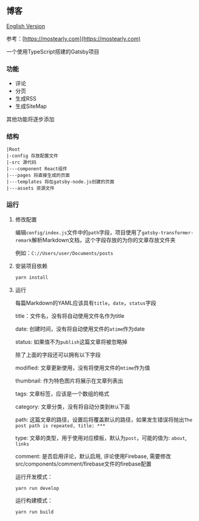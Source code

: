 ## 博客

[English Version](README_EN.md)

参考：[https://mostearly.com](https://mostearly.com)

一个使用TypeScript搭建的Gatsby项目

### 功能

- 评论
- 分页
- 生成RSS
- 生成SiteMap

其他功能将逐步添加

### 结构

```
|Root
|-config 存放配置文件
|-src 源代码
|---component React组件
|---pages 将直接生成的页面
|---templates 将在gatsby-node.js创建的页面
|---assets 资源文件
```



### 运行

1. 修改配置

   编辑`config/index.js`文件中的`path`字段，项目使用了`gatsby-transformer-remark`解析Markdown文档，这个字段存放的为你的文章存放文件夹
   
   例如：`C://Users/user/Documents/posts`

2. 安装项目依赖

   ```powershell
   yarn install
   ```

3. 运行

   每篇Markdown的YAML应该具有`title`，`date`，`status`字段

   title：文件名，没有将自动使用文件名作为title

   date: 创建时间，没有将自动使用文件的`atime`作为date

   status: 如果值不为`publish`这篇文章将被忽略掉

   除了上面的字段还可以拥有以下字段

   modified: 文章更新使用，没有将使用文件的`mtime`作为值
   
   thumbnail: 作为特色图片将展示在文章列表出

   tags: 文章标签，应该是一个数组的格式

   category: 文章分类，没有将自动分类到`默认`下面
   
   path: 这篇文章的路径，设置后将覆盖默认的路径，如果发生错误将抛出`The post path is repeated, title: ***`
   
   type: 文章的类型，用于使用对应模板，默认为`post`，可能的值为: `about`, `links`
    
   comment: 是否启用评论，默认启用, 评论使用Firebase, 需要修改src/components/comment/firebase文件的firebase配置

   运行开发模式：

   ```powershell
   yarn run develop
   ```

   运行构建模式：

   ```powershell
   yarn run build
   ```
